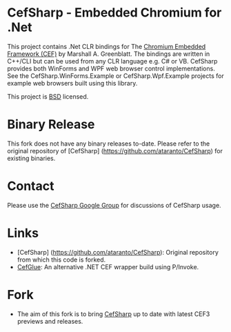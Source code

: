 # CefSharp - Embedded Chromium for .Net

This project contains .Net CLR bindings for The [Chromium Embedded Framework (CEF)](http://code.google.com/p/chromiumembedded/ "Google Code") by Marshall A. Greenblatt. The bindings are written in C++/CLI but can be used from any CLR language e.g. C# or VB. CefSharp provides both WinForms and WPF web browser control implementations. See the CefSharp.WinForms.Example or CefSharp.Wpf.Example projects for example web browsers built using this library.

This project is [BSD](http://www.opensource.org/licenses/bsd-license.php "BSD License") licensed.

# Binary Release

This fork does not have any binary releases to-date. Please refer to the original repository of [CefSharp] (https://github.com/ataranto/CefSharp) for existing binaries.

# Contact

Please use the [CefSharp Google Group](https://groups.google.com/forum/#!forum/cefsharp) for discussions of CefSharp usage.

# Links

- [CefSharp] (https://github.com/ataranto/CefSharp): Original repository from which this code is forked.
- [CefGlue](https://bitbucket.org/fddima/cefglue/wiki/Home): An alternative .NET CEF wrapper build using P/Invoke.

# Fork

- The aim of this fork is to bring [CefSharp](https://github.com/carloslozano/CefSharp) up to date with latest CEF3 previews and releases.